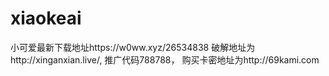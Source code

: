 # xiaokeai
小可爱最新下载地址https://w0ww.xyz/26534838
破解地址为http://xinganxian.live/,
推广代码788788，
购买卡密地址为http://69kami.com
